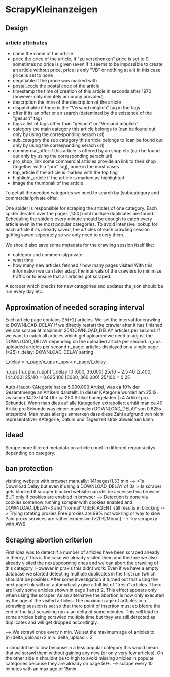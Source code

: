 # ScrapyKleinanzeigen
## Design
### article attributes
- name                  the name of the article
- price                 the price of the article, if "zu verschenken" price is set to 0, sometimes no price is given (even if it seems to be impossible to create an article without price, price is only "VB" or nothing at all) in this case price is set to none
- negotiable            if the proce was marked with 
- postal_code           the postal code of the article
- timestamp             the time of creation of this article in seconds after 1970 (however only minutely accuracy provided)
- description           the intro of the description of the article 
- dispatchable          if there is the "Versand möglich" tag in the tags
- offer                 if its an offer or an search (detemined by the existance of the "gesuch" tag)
- tags                  a list of tags other than "gesuch" or "Versand möglich"
- category              the main category this article belongs to (can be found out only by using the corresponding serach url)
- sub_category          the sub category this article belongs to (can be found out only by using the corresponding serach url)
- commercial_offer      if this article is offered by an shop etc (can be found out only by using the corresponding serach url)
- pro_shop_link         some commercial articles provide an link to their shop (together with a "pro" tag), none in the most cases
- top_article           if the article is marked with the top flag
- highlight_article     if the article is marked as highlighted
- image                 the thumbnail of the article

To get all the needed categories we need to search by (sub)category and commercial/private offer.

One spider is responsible for scraping the articles of one category.
Each spider iterates over the pages [1:50] until multiple duplicates are found.
Scheduling the spiders every minute should be enough to catch every article even in 
the most popular categories.
To avoid intensive lookup for each article if its already saved, the articles of 
each crawling session getting saved seperately so we only need to query them.

We should also save some metadata for the crawling session itself like:
- category and commercial/private
- what time
- how many new articles fetched / how many pages visited
With this information we can later adapt the intervals of the crawlers to minimize
traffic or to ensure that all articles got scraped.

A scraper which checks for new categories and updates the json should be run every
day etc.

## Approximation of needed scraping interval
Each article page contains 25(+2) articles. 
We set the interval for crawling to DOWNLOAD_DELAY
If we directly restart the crawler after it has finished we can scrape at maximum
25/DOWNLOAD_DELAY articles per second.
If we want to catch all articles which get uploaded we need to adjust the DOWNLOAD_DELAY
depending on the uploaded article per second:
n_ups: uploaded articles per second
n_page: articles displayed on a single page (=25)
t_delay: DOWNLOAD_DELAY setting

t_delay = n_page/n_ups
n_ups = n_page/t_delay

n_ups [n_upm, n_uph]        t_delay
10 [600, 36.000]            25/10 = 2.5
40 [2.400, 144.000]         25/40 = 0.625
100 [6000, 360.000]         25/100 = 0.25 

Auto-Haupt-KAtegorie hat ca 5.000.000 Artikel, was ca 10% der Gesamtmenge an Artikeln
darstellt. In dieser KAtegorie wurden am 25.12. zwischen 14.13-14.14 Uhr ca 250 Artikel
hochgeladen (=4 Artikel pro Sekunde). Wenn man dies auf alle Kategorien extrapoliert
erhält man ca 40 Artike pro Sekunde was einem maximalen DOWNLOAD_DELAY von 0.625s 
entspricht.
Man muss allerigs anmerken dass diese Zahl aufgrund von nicht representativer KAtegorie,
Datum und Tageszeit strak abweichen kann.

## idead
Scrape more filtered metadata on article count in different regions/citys depending on category.

## ban protection
visitting website with browser manually: 141pages/1.33 min --> <1s Download Delay
but even if using a DOWNLOAD_DELAY of 3s > 1s scraper gets blocked
If scraper blocked website can still be accessed via browser BUT only if cookies are enabled in browser
--> Detection is done via cookies somehow
running scraper with cookies enabled and DOWNLOAD_DELAY=3 and "normal" USER_AGENT still results in blocking
--> Trying rotating proxies
Free proxies are 99% not wokring or way to slow
Paid proxy services are rather expensive (>20€/Monat)
--> Try scrapoxy with AWS

## Scraping abortion criterion
First idea was to detect if a number of articles have been scraped already. In theory, if this is the case 
we already visited them and therfore we also already visited the next/upcoming ones and we
can abort the crawling of this category.
However in praxis this didnt work: Even if we have a empty database we started detecting
multiple duplicates in the first run (which shouldnt be posible).
After some investigation it turned out that using the next page link will not automatically
give a full list of "fresh" articles. There are likely some articles shown in page
1 ansd 2. This effect appears only when using the scraper.
As an alternative the abortion is now only executed by the age of the visited articles:
The maximum age of artticles in a scrawling session is set so that there point of insertion
must eb bfeore the end of the last scrawling run + an delta of some minutes.
This will lead to some articles being scrawled multiple time but they are still 
detected as duplicates and will get dropped accordingly.

--> We scrawl once every n min. 
We set the maximum age of articles to (n+delta_upload)+2 min.
delta_upload ~ 2

n shouldnt be to low because in a less popular category this would mean that we scrawl
them without gaining any new (or only very few articles).
On the other side n shouldnt be to high to avoid missing articles in popular categories
because they are already on page 50+.
--> scrape every 10 minutes with an max age of 15min.